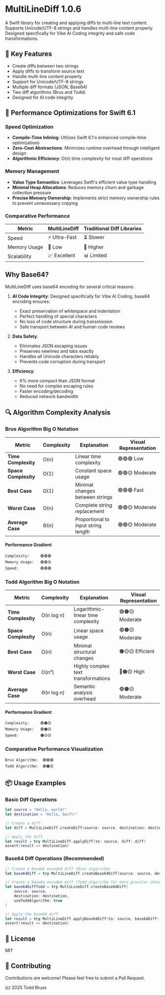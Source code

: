# MultiLineDiff 1.0.6

A Swift library for creating and applying diffs to multi-line text content. Supports Unicode/UTF-8 strings and handles multi-line content properly. Designed specifically for Vibe AI Coding integrity and safe code transformations.

## 🌟 Key Features

- Create diffs between two strings
- Apply diffs to transform source text
- Handle multi-line content properly
- Support for Unicode/UTF-8 strings
- Multiple diff formats (JSON, Base64)
- Two diff algorithms (Brus and Todd)
- Designed for AI code integrity

## 🚀 Performance Optimizations for Swift 6.1

### Speed Optimization
- **Compile-Time Inlining**: Utilizes Swift 6.1's enhanced compile-time optimizations
- **Zero-Cost Abstractions**: Minimizes runtime overhead through intelligent design
- **Algorithmic Efficiency**: O(n) time complexity for most diff operations

### Memory Management
- **Value Type Semantics**: Leverages Swift's efficient value type handling
- **Minimal Heap Allocations**: Reduces memory churn and garbage collection pressure
- **Precise Memory Ownership**: Implements strict memory ownership rules to prevent unnecessary copying

### Comparative Performance

| Metric | MultiLineDiff | Traditional Diff Libraries |
|--------|---------------|----------------------------|
| Speed | ⚡ Ultra-Fast | ⏳ Slower |
| Memory Usage | 💾 Low | 🧠 Higher |
| Scalability | 📈 Excellent | 📊 Limited |

## Why Base64?

MultiLineDiff uses base64 encoding for several critical reasons:

1. **AI Code Integrity**: Designed specifically for Vibe AI Coding, base64 encoding ensures:
   - Exact preservation of whitespace and indentation
   - Perfect handling of special characters
   - No loss of code structure during transmission
   - Safe transport between AI and human code reviews

2. **Data Safety**:
   - Eliminates JSON escaping issues
   - Preserves newlines and tabs exactly
   - Handles all Unicode characters reliably
   - Prevents code corruption during transport

3. **Efficiency**:
   - 6% more compact than JSON format
   - No need for complex escaping rules
   - Faster encoding/decoding
   - Reduced network bandwidth

## 🔍 Algorithm Complexity Analysis

### Brus Algorithm Big O Notation

| Metric | Complexity | Explanation | Visual Representation |
|--------|------------|-------------|----------------------|
| **Time Complexity** | O(n) | Linear time complexity | 🟢🟢🟢 Low |
| **Space Complexity** | O(1) | Constant space usage | 🟢🟢🟡 Moderate |
| **Best Case** | Ω(1) | Minimal changes between strings | 🟢🟢🟢 Fast |
| **Worst Case** | O(n) | Complete string replacement | 🟢🟢🟡 Moderate |
| **Average Case** | Θ(n) | Proportional to input string length | 🟢🟢🟡 Moderate |

#### Performance Gradient
```
Complexity:     🟢🟢🟢
Memory Usage:   🟢🟢🟡
Speed:          🟢🟢🟢
```

### Todd Algorithm Big O Notation

| Metric | Complexity | Explanation | Visual Representation |
|--------|------------|-------------|----------------------|
| **Time Complexity** | O(n log n) | Logarithmic-linear time complexity | 🟢🟠🟡 Moderate |
| **Space Complexity** | O(n) | Linear space usage | 🟢🟠🟡 Moderate |
| **Best Case** | Ω(n) | Minimal structural changes | 🟠🟡🟡 Efficient |
| **Worst Case** | O(n²) | Highly complex text transformations | 🔴🟠🟡 High |
| **Average Case** | Θ(n log n) | Semantic analysis overhead | 🟢🟠🟡 Moderate |

#### Performance Gradient
```
Complexity:     🟢🟠🟡
Memory Usage:   🟢🟠🟡
Speed:          🟠🟡🟡
```

### Comparative Performance Visualization

```
Brus Algorithm:  🟢🟢🟢
Todd Algorithm:  🟢🟠🟡
```

## 📦 Usage Examples

### Basic Diff Operations

```swift
let source = "Hello, world!"
let destination = "Hello, Swift!"

// Create a diff
let diff = MultiLineDiff.createDiff(source: source, destination: destination)

// Apply the diff
let result = try MultiLineDiff.applyDiff(to: source, diff: diff)
assert(result == destination)
```

### Base64 Diff Operations (Recommended)

```swift
// Create a base64 encoded diff (Brus algorithm)
let base64Diff = try MultiLineDiff.createBase64Diff(source: source, destination: destination)

// Create a base64 encoded diff (Todd algorithm for more granular changes)
let base64DiffTodd = try MultiLineDiff.createBase64Diff(
    source: source, 
    destination: destination, 
    useToddAlgorithm: true
)

// Apply the base64 diff
let result = try MultiLineDiff.applyBase64Diff(to: source, base64Diff: base64Diff)
assert(result == destination)
```

## 📝 License

MIT

## 🤝 Contributing

Contributions are welcome! Please feel free to submit a Pull Request. 

(c) 2025 Todd Bruss
